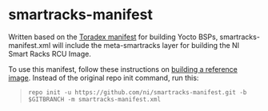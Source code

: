 # smartracks-manifest

Written based on the [Toradex manifest](https://git.toradex.com/cgit/toradex-manifest.git/) for building Yocto BSPs, smartracks-manifest.xml will include the meta-smartracks layer for building the NI Smart Racks RCU Image.

To use this manifest, follow these instructions on [building a reference image](https://developer.toradex.com/knowledge-base/board-support-package/openembedded-core#Building_a_Reference_Image_with_Yocto_Project). Instead of the original repo init command, run this:

> `repo init -u https://github.com/ni/smartracks-manifest.git -b $GITBRANCH -m smartracks-manifest.xml`
